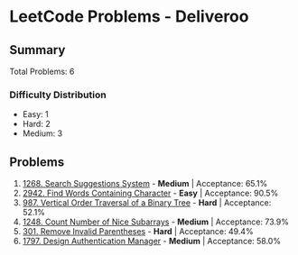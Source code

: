 # LeetCode Problems - Deliveroo

## Summary
Total Problems: 6

### Difficulty Distribution

- Easy: 1
- Hard: 2
- Medium: 3

## Problems

1. [1268. Search Suggestions System](https://leetcode.com/problems/search-suggestions-system/) - **Medium** | Acceptance: 65.1%
2. [2942. Find Words Containing Character](https://leetcode.com/problems/find-words-containing-character/) - **Easy** | Acceptance: 90.5%
3. [987. Vertical Order Traversal of a Binary Tree](https://leetcode.com/problems/vertical-order-traversal-of-a-binary-tree/) - **Hard** | Acceptance: 52.1%
4. [1248. Count Number of Nice Subarrays](https://leetcode.com/problems/count-number-of-nice-subarrays/) - **Medium** | Acceptance: 73.9%
5. [301. Remove Invalid Parentheses](https://leetcode.com/problems/remove-invalid-parentheses/) - **Hard** | Acceptance: 49.4%
6. [1797. Design Authentication Manager](https://leetcode.com/problems/design-authentication-manager/) - **Medium** | Acceptance: 58.0%